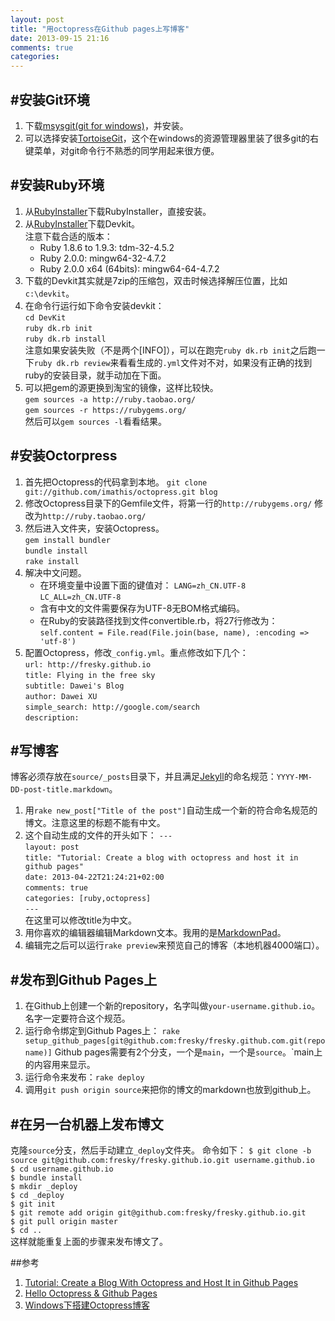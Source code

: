 ```yaml
---
layout: post
title: "用octopress在Github pages上写博客"
date: 2013-09-15 21:16
comments: true
categories: 
---
```


#安装Git环境
---
1. 下载[msysgit(git for windows)](https://code.google.com/p/msysgit/downloads/list)，并安装。
2. 可以选择安装[TortoiseGit](http://code.google.com/p/tortoisegit/)，这个在windows的资源管理器里装了很多git的右键菜单，对git命令行不熟悉的同学用起来很方便。

#安装Ruby环境
---

1. 从[RubyInstaller](http://www.rubyinstaller.org/downloads/)下载RubyInstaller，直接安装。
2. 从[RubyInstaller](http://www.rubyinstaller.org/downloads/)下载Devkit。  
注意下载合适的版本：  
    * Ruby 1.8.6 to 1.9.3: tdm-32-4.5.2
    * Ruby 2.0.0: mingw64-32-4.7.2
    * Ruby 2.0.0 x64 (64bits): mingw64-64-4.7.2
3. 下载的Devkit其实就是7zip的压缩包，双击时候选择解压位置，比如`c:\devkit`。
4. 在命令行运行如下命令安装devkit：  
	`cd DevKit`  
	`ruby dk.rb init `  
	`ruby dk.rb install`  
注意如果安装失败（不是两个[INFO]），可以在跑完`ruby dk.rb init`之后跑一下`ruby dk.rb review`来看看生成的`.yml`文件对不对，如果没有正确的找到ruby的安装目录，就手动加在下面。
5. 可以把gem的源更换到淘宝的镜像，这样比较快。  
`gem sources -a http://ruby.taobao.org/`  
`gem sources -r https://rubygems.org/`  
然后可以`gem sources -l`看看结果。

#安装Octorpress
---
1. 首先把Octopress的代码拿到本地。
`git clone git://github.com/imathis/octopress.git blog`
2. 修改Octopress目录下的Gemfile文件，将第一行的`http://rubygems.org/` 修改为`http://ruby.taobao.org/`
3. 然后进入文件夹，安装Octopress。  
`gem install bundler`  
`bundle install`  
`rake install`  
4. 解决中文问题。  
   * 在环境变量中设置下面的键值对：
`LANG=zh_CN.UTF-8`  
`LC_ALL=zh_CN.UTF-8`
   * 含有中文的文件需要保存为UTF-8无BOM格式编码。
   * 在Ruby的安装路径找到文件convertible.rb，将27行修改为：
`self.content = File.read(File.join(base, name), :encoding => 'utf-8')`
5. 配置Octopress，修改`_config.yml`。重点修改如下几个：  
`url: http://fresky.github.io`  
`title: Flying in the free sky`  
`subtitle: Dawei's Blog`  
`author: Dawei XU`  
`simple_search: http://google.com/search`  
`description:`  

#写博客
---
博客必须存放在`source/_posts`目录下，并且满足[Jekyll](http://jekyllrb.com/)的命名规范：`YYYY-MM-DD-post-title.markdown`。
    
1. 用`rake new_post["Title of the post"]`自动生成一个新的符合命名规范的博文。注意这里的标题不能有中文。
2. 这个自动生成的文件的开头如下：
`---`  
`layout: post`  
`title: "Tutorial: Create a blog with octopress and host it in github pages"`  
`date: 2013-04-22T21:24:21+02:00`  
`comments: true`  
`categories: [ruby,octopress]`  
`---`  
在这里可以修改title为中文。
3. 用你喜欢的编辑器编辑Markdown文本。我用的是[MarkdownPad](http://markdownpad.com/)。
4. 编辑完之后可以运行`rake preview`来预览自己的博客（本地机器4000端口）。

#发布到Github Pages上
---
1. 在Github上创建一个新的repository，名字叫做`your-username.github.io`。名字一定要符合这个规范。
2. 运行命令绑定到Github Pages上：
`rake setup_github_pages[git@github.com:fresky/fresky.github.com.git(reponame)]`
Github pages需要有2个分支，一个是`main`，一个是`source`。`main上的内容用来显示。
3. 运行命令来发布：`rake deploy`
4. 调用`git push origin source`来把你的博文的markdown也放到github上。

#在另一台机器上发布博文
---
克隆`source`分支，然后手动建立`_deploy`文件夹。
命令如下：
`$ git clone -b source git@github.com:fresky/fresky.github.io.git username.github.io`  
`$ cd username.github.io`  
`$ bundle install`  
`$ mkdir _deploy`  
`$ cd _deploy`  
`$ git init`  
`$ git remote add origin git@github.com:fresky/fresky.github.io.git`  
`$ git pull origin master`  
`$ cd ..`  
这样就能重复上面的步骤来发布博文了。

##参考
1. [Tutorial: Create a Blog With Octopress and Host It in Github Pages](http://www.cnblogs.com/oec2003/archive/2013/05/27/3100896.html)  
1. [Hello Octopress & Github Pages](http://paulsturgess.co.uk/blog/2013/04/24/hello-octopress-and-github-pages/)  
1. [Windows下搭建Octopress博客](http://www.cnblogs.com/oec2003/archive/2013/05/27/3100896.html)
  